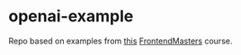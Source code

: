 # openai-example

Repo based on examples from [this](https://frontendmasters.com/courses/openai-node/) [FrontendMasters](https://frontendmasters.com/) course.

